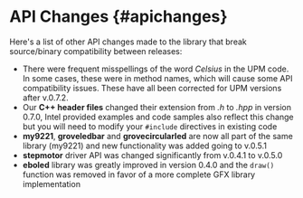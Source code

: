API Changes                       {#apichanges}
===============

Here's a list of other API changes made to the library that break source/binary
compatibility between releases:

 * There were frequent misspellings of the word *Celsius* in the UPM
 code.  In some cases, these were in method names, which will cause
 some API compatibility issues.  These have all been corrected for UPM
 versions after v.0.7.2.
 * Our **C++ header files** changed their extension from *.h* to *.hpp* in
 version 0.7.0, Intel provided examples and code samples also reflect this
 change but you will need to modify your `#include` directives in existing code
 * **my9221**, **groveledbar** and **grovecircularled** are now all part of the
 same library (my9221) and new functionality was added going to v.0.5.1
 * **stepmotor** driver API was changed significantly from v.0.4.1 to v.0.5.0
 * **eboled** library was greatly improved in version 0.4.0 and the `draw()`
 function was removed in favor of a more complete GFX library implementation
 
